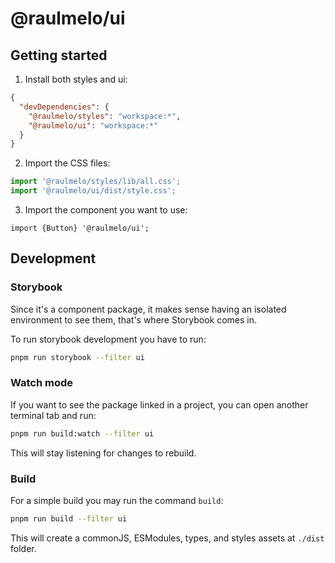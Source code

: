 # @raulmelo/ui

## Getting started

1. Install both styles and ui:

```json
{
  "devDependencies": {
    "@raulmelo/styles": "workspace:*",
    "@raulmelo/ui": "workspace:*"
  }
}
```

2. Import the CSS files:

```ts
import '@raulmelo/styles/lib/all.css';
import '@raulmelo/ui/dist/style.css';
```

3. Import the component you want to use:

```tsx
import {Button} '@raulmelo/ui';
```

## Development

### Storybook

Since it's a component package, it makes sense having an isolated environment to see them, that's where Storybook comes in.

To run storybook development you have to run:

```sh
pnpm run storybook --filter ui
```

### Watch mode

If you want to see the package linked in a project, you can open another terminal tab and run:

```sh
pnpm run build:watch --filter ui
```

This will stay listening for changes to rebuild.

### Build

For a simple build you may run the command `build`:

```sh
pnpm run build --filter ui
```

This will create a commonJS, ESModules, types, and styles assets at `./dist` folder.
